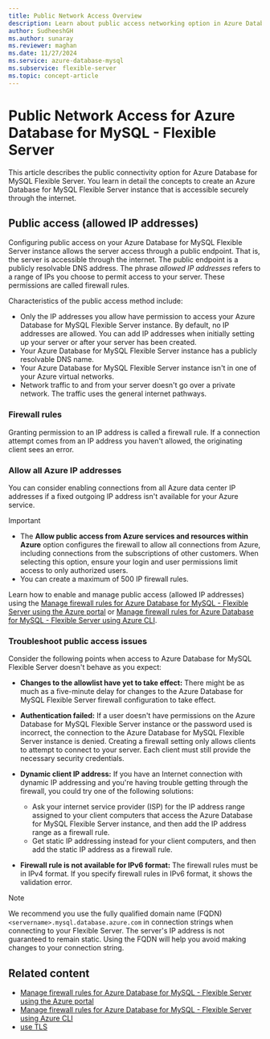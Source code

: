 ```yaml
---
title: Public Network Access Overview
description: Learn about public access networking option in Azure Database for MySQL - Flexible Server.
author: SudheeshGH
ms.author: sunaray
ms.reviewer: maghan
ms.date: 11/27/2024
ms.service: azure-database-mysql
ms.subservice: flexible-server
ms.topic: concept-article
---
```


# Public Network Access for Azure Database for MySQL - Flexible Server

This article describes the public connectivity option for Azure Database for MySQL Flexible Server. You learn in detail the concepts to create an Azure Database for MySQL Flexible Server instance that is accessible securely through the internet.

## Public access (allowed IP addresses)

Configuring public access on your Azure Database for MySQL Flexible Server instance allows the server access through a public endpoint. That is, the server is accessible through the internet. The public endpoint is a publicly resolvable DNS address. The phrase *allowed IP addresses* refers to a range of IPs you choose to permit access to your server. These permissions are called firewall rules.

Characteristics of the public access method include:

- Only the IP addresses you allow have permission to access your Azure Database for MySQL Flexible Server instance. By default, no IP addresses are allowed. You can add IP addresses when initially setting up your server or after your server has been created.
- Your Azure Database for MySQL Flexible Server instance has a publicly resolvable DNS name.
- Your Azure Database for MySQL Flexible Server instance isn't in one of your Azure virtual networks.
- Network traffic to and from your server doesn't go over a private network. The traffic uses the general internet pathways.

### Firewall rules

Granting permission to an IP address is called a firewall rule. If a connection attempt comes from an IP address you haven't allowed, the originating client sees an error.

### Allow all Azure IP addresses

You can consider enabling connections from all Azure data center IP addresses if a fixed outgoing IP address isn't available for your Azure service.

> [!IMPORTANT]  
> - The **Allow public access from Azure services and resources within Azure** option configures the firewall to allow all connections from Azure, including connections from the subscriptions of other customers. When selecting this option, ensure your login and user permissions limit access to only authorized users.
> - You can create a maximum of 500 IP firewall rules.
>

Learn how to enable and manage public access (allowed IP addresses) using the [Manage firewall rules for Azure Database for MySQL - Flexible Server using the Azure portal](how-to-manage-firewall-portal.md) or [Manage firewall rules for Azure Database for MySQL - Flexible Server using Azure CLI](how-to-manage-firewall-cli.md).

### Troubleshoot public access issues

Consider the following points when access to Azure Database for MySQL Flexible Server doesn't behave as you expect:

- **Changes to the allowlist have yet to take effect:** There might be as much as a five-minute delay for changes to the Azure Database for MySQL Flexible Server firewall configuration to take effect.

- **Authentication failed:** If a user doesn't have permissions on the Azure Database for MySQL Flexible Server instance or the password used is incorrect, the connection to the Azure Database for MySQL Flexible Server instance is denied. Creating a firewall setting only allows clients to attempt to connect to your server. Each client must still provide the necessary security credentials.

- **Dynamic client IP address:** If you have an Internet connection with dynamic IP addressing and you're having trouble getting through the firewall, you could try one of the following solutions:
    - Ask your internet service provider (ISP) for the IP address range assigned to your client computers that access the Azure Database for MySQL Flexible Server instance, and then add the IP address range as a firewall rule.
    - Get static IP addressing instead for your client computers, and then add the static IP address as a firewall rule.

- **Firewall rule is not available for IPv6 format:** The firewall rules must be in IPv4 format. If you specify firewall rules in IPv6 format, it shows the validation error.

> [!NOTE]  
> We recommend you use the fully qualified domain name (FQDN) `<servername>.mysql.database.azure.com` in connection strings when connecting to your Flexible Server. The server's IP address is not guaranteed to remain static. Using the FQDN will help you avoid making changes to your connection string.

## Related content

- [Manage firewall rules for Azure Database for MySQL - Flexible Server using the Azure portal](how-to-manage-firewall-portal.md)
- [Manage firewall rules for Azure Database for MySQL - Flexible Server using Azure CLI](how-to-manage-firewall-cli.md)
- [use TLS](how-to-connect-tls-ssl.md)
